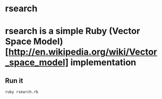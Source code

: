 # rsearch
rsearch is a simple Ruby (Vector Space Model)[http://en.wikipedia.org/wiki/Vector_space_model] implementation
=======

## Run it

	ruby rsearch.rb

